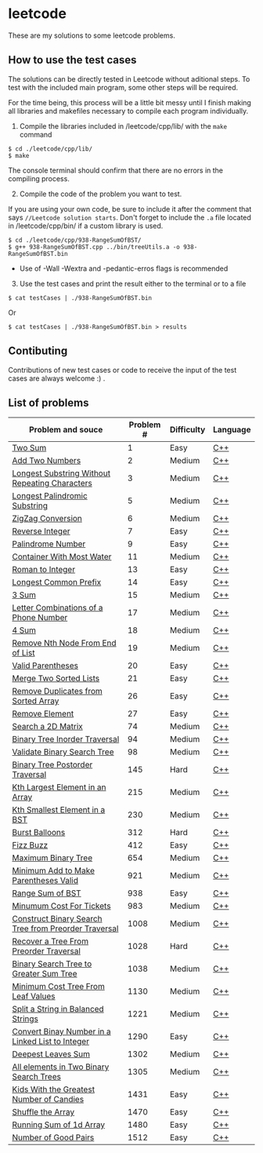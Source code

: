 # leetcode

These are my solutions to some leetcode problems.

## How to use the test cases

The solutions can be directly tested in Leetcode without aditional steps. To test with the included main program, some other steps will be required.

For the time being, this process will be a little bit messy until I finish making all libraries and makefiles necessary to compile each program individually.

1. Compile the libraries included in /leetcode/cpp/lib/ with the `make` command

```
$ cd ./leetcode/cpp/lib/
$ make
```

The console terminal should confirm that there are no errors in the compiling process.

2. Compile the code of the problem you want to test.

If you are using your own code, be sure to include it after the comment that says `//Leetcode solution starts`.
Don't forget to include the `.a` file located in /leetcode/cpp/bin/ if a custom library is used.

```
$ cd ./leetcode/cpp/938-RangeSumOfBST/
$ g++ 938-RangeSumOfBST.cpp ../bin/treeUtils.a -o 938-RangeSumOfBST.bin
```

-   Use of -Wall -Wextra and -pedantic-erros flags is recommended

3. Use the test cases and print the result either to the terminal or to a file

```
$ cat testCases | ./938-RangeSumOfBST.bin
```

Or

```
$ cat testCases | ./938-RangeSumOfBST.bin > results
```

## Contibuting

Contributions of new test cases or code to receive the input of the test cases are always welcome :) .

## List of problems

| Problem and souce                                                                                                                           | Problem # | Difficulty | Language                                                                                                          |
| ------------------------------------------------------------------------------------------------------------------------------------------- | --------- | ---------- | ----------------------------------------------------------------------------------------------------------------- |
| [Two Sum](https://leetcode.com/problems/two-sum/)                                                                                           | 1         | Easy       | [C++](leetcode/cpp/1-TwoSum/1-TwoSum.cpp)                                                                         |
| [Add Two Numbers](https://leetcode.com/problems/add-two-numbers/)                                                                           | 2         | Medium     | [C++](leetcode/cpp/2-AddTwoNumbers/2-AddTwoNumbers.cpp)                                                           |
| [Longest Substring Without Repeating Characters](https://leetcode.com/problems/longest-substring-without-repeating-characters/)             | 3         | Medium     | [C++](leetcode/cpp/3-LongestSubstringWithoutRepeatingCharacters/3-LongestSubstringWithoutRepeatingCharacters.cpp) |
| [Longest Palindromic Substring](https://leetcode.com/problems/longest-palindromic-substring/)                                               | 5         | Medium     | [C++](leetcode/cpp/5-LongestPalindromicSubstring/5-LongestPalindromicSubstring.cpp)                               |
| [ZigZag Conversion](https://leetcode.com/problems/zigzag-conversion/)                                                                       | 6         | Medium     | [C++](leetcode/cpp/6-ZigZagConversion/6-ZigZagConversion.cpp)                                                     |
| [Reverse Integer](https://leetcode.com/problems/reverse-integer/)                                                                           | 7         | Easy       | [C++](leetcode/cpp/7-ReverseInteger/7-ReverseInteger.cpp)                                                         |
| [Palindrome Number](https://leetcode.com/problems/palindrome-number/)                                                                       | 9         | Easy       | [C++](leetcode/cpp/9-PalindromeNumber/9-PalindromeNumber.cpp)                                                     |
| [Container With Most Water](https://leetcode.com/problems/container-with-most-water/)                                                       | 11        | Medium     | [C++](leetcode/cpp/11-ContainerWithMostWater/11-ContainerWithMostWater.cpp)                                       |
| [Roman to Integer](https://leetcode.com/problems/roman-to-integer/)                                                                         | 13        | Easy       | [C++](leetcode/cpp/13-RomanToInteger/13-RomanToInteger.cpp)                                                       |
| [Longest Common Prefix](https://leetcode.com/problems/longest-common-prefix/)                                                               | 14        | Easy       | [C++](leetcode/cpp/14-LongestCommonPrefix/14-LongestCommonPrefix.cpp)                                             |
| [3 Sum](https://leetcode.com/problems/3sum/)                                                                                                | 15        | Medium     | [C++](leetcode/cpp/15-3Sum/15-3Sum.cpp)                                                                           |
| [Letter Combinations of a Phone Number](https://leetcode.com/problems/letter-combinations-of-a-phone-number/)                               | 17        | Medium     | [C++](leetcode/cpp/17-LetterCombinationsOfAPhoneNumber/17-LetterCombinationsOfAPhoneNumber.cpp)                   |
| [4 Sum](https://leetcode.com/problems/4sum/)                                                                                                | 18        | Medium     | [C++](leetcode/cpp/18-4Sum/18-4Sum.cpp)                                                                           |
| [Remove Nth Node From End of List](https://leetcode.com/problems/remove-nth-node-from-end-of-list/)                                         | 19        | Medium     | [C++](leetcode/cpp/19-RemoveNthNodeFromEndOfList/19-RemoveNthNodeFromEndOfList.cpp)                               |
| [Valid Parentheses](https://leetcode.com/problems/valid-parentheses/)                                                                       | 20        | Easy       | [C++](leetcode/cpp/20-ValidParentheses/20-ValidParentheses.cpp)                                                   |
| [Merge Two Sorted Lists](https://leetcode.com/problems/merge-two-sorted-lists/)                                                             | 21        | Easy       | [C++](leetcode/cpp/21-MergeTwoSortedLists/21-MergeTwoSortedLists.cpp)                                             |
| [Remove Duplicates from Sorted Array](https://leetcode.com/problems/remove-duplicates-from-sorted-array/)                                   | 26        | Easy       | [C++](leetcode/cpp/26-RemoveDuplicatesFromSortedArray/26-RemoveDuplicatesFromSortedArray.cpp)                     |
| [Remove Element](https://leetcode.com/problems/remove-element/)                                                                             | 27        | Easy       | [C++](leetcode/cpp/27-RemoveElement/27-RemoveElement.cpp)                                                         |
| [Search a 2D Matrix](https://leetcode.com/problems/search-a-2d-matrix/)                                                                     | 74        | Medium     | [C++](leetcode/cpp/74-SearchA2DMatrix/74-SearchA2DMatrix.cpp)                                                     |
| [Binary Tree Inorder Traversal](https://leetcode.com/problems/binary-tree-inorder-traversal/)                                               | 94        | Medium     | [C++](leetcode/cpp/p94/p94.cpp)                                                                                   |
| [Validate Binary Search Tree](https://leetcode.com/problems/validate-binary-search-tree/)                                                   | 98        | Medium     | [C++](leetcode/cpp/98-ValidateBinarySearchTree/98-ValidateBinarySearchTree.cpp)                                   |
| [Binary Tree Postorder Traversal](https://leetcode.com/problems/binary-tree-postorder-traversal/)                                           | 145       | Hard       | [C++](leetcode/cpp/p145/p145.cpp)                                                                                 |
| [Kth Largest Element in an Array](https://leetcode.com/problems/kth-largest-element-in-an-array/)                                           | 215       | Medium     | [C++](leetcode/cpp/215-KthLargestElementInAnArray/215-KthLargestElementInAnArray.cpp)                             |
| [Kth Smallest Element in a BST](https://leetcode.com/problems/kth-smallest-element-in-a-bst/)                                               | 230       | Medium     | [C++](leetcode/cpp/p230/p230.cpp)                                                                                 |
| [Burst Balloons](https://leetcode.com/problems/burst-balloons/)                                                                             | 312       | Hard       | [C++](leetcode/cpp/312-BurstBalloons/312-BurstBalloons.cpp)                                                       |
| [Fizz Buzz](https://leetcode.com/problems/fizz-buzz/)                                                                                       | 412       | Easy       | [C++](leetcode/cpp/p412/p412.cpp)                                                                                 |
| [Maximum Binary Tree](https://leetcode.com/problems/maximum-binary-tree/)                                                                   | 654       | Medium     | [C++](leetcode/cpp/654-MaximumBinaryTree/654-MaximumBinaryTree.cpp)                                               |
| [Minimum Add to Make Parentheses Valid](https://leetcode.com/problems/minimum-add-to-make-parentheses-valid/)                               | 921       | Medium     | [C++](leetcode/cpp/p921/p921.cpp)                                                                                 |
| [Range Sum of BST](https://leetcode.com/problems/range-sum-of-bst/)                                                                         | 938       | Easy       | [C++](leetcode/cpp/938-RangeSumOfBST/938-RangeSumOfBST.cpp)                                                       |
| [Minumum Cost For Tickets](https://leetcode.com/problems/minimum-cost-for-tickets/)                                                         | 983       | Medium     | [C++](leetcode/cpp/983-MinimumCostForTickets/983-MinimumCostForTickets.cpp)                                       |
| [Construct Binary Search Tree from Preorder Traversal](https://leetcode.com/problems/construct-binary-search-tree-from-preorder-traversal/) | 1008      | Medium     | [C++](leetcode/cpp/p1008/p1008.cpp)                                                                               |
| [Recover a Tree From Preorder Traversal](https://leetcode.com/problems/recover-a-tree-from-preorder-traversal/)                             | 1028      | Hard       | [C++](leetcode/cpp/1028-RecoverATreeFromPreorderTraversal/1028-RecoverATreeFromPreorderTraversal.cpp)             |
| [Binary Search Tree to Greater Sum Tree](https://leetcode.com/problems/binary-search-tree-to-greater-sum-tree/)                             | 1038      | Medium     | [C++](leetcode/cpp/1038-BinarySearchTreeToGreaterSumTree/1038-BinarySearchTreeToGreaterSumTree.cpp)               |
| [Minimum Cost Tree From Leaf Values](https://leetcode.com/problems/minimum-cost-tree-from-leaf-values/)                                     | 1130      | Medium     | [C++](leetcode/cpp/1130-MinimumCostTreeFromLeafValues/1130-MinimumCostTreeFromLeafValues.cpp)                     |
| [Split a String in Balanced Strings](https://leetcode.com/problems/split-a-string-in-balanced-strings/)                                     | 1221      | Medium     | [C++](leetcode/cpp/1221-SplitAStringInBalancedStrings/1221-SplitAStringInBalancedStrings.cpp)                     |
| [Convert Binay Number in a Linked List to Integer](https://leetcode.com/problems/convert-binary-number-in-a-linked-list-to-integer/)        | 1290      | Easy       | [C++](leetcode/cpp/p1290/p1290.cpp)                                                                               |
| [Deepest Leaves Sum](https://leetcode.com/problems/deepest-leaves-sum/)                                                                     | 1302      | Medium     | [C++](leetcode/cpp/1302-DeepestLeavesSum/1302-DeepestLeavesSum.cpp)                                               |
| [All elements in Two Binary Search Trees](https://leetcode.com/problems/all-elements-in-two-binary-search-trees/)                           | 1305      | Medium     | [C++](leetcode/cpp/p1305/p1305.cpp)                                                                               |
| [Kids With the Greatest Number of Candies](https://leetcode.com/problems/kids-with-the-greatest-number-of-candies/)                         | 1431      | Easy       | [C++](leetcode/cpp/p1431/p1431.cpp)                                                                               |
| [Shuffle the Array](https://leetcode.com/problems/shuffle-the-array/)                                                                       | 1470      | Easy       | [C++](leetcode/cpp/p1470/p1470.cpp)                                                                               |
| [Running Sum of 1d Array](https://leetcode.com/problems/running-sum-of-1d-array/)                                                           | 1480      | Easy       | [C++](leetcode/cpp/p1480/p1480.cpp)                                                                               |
| [Number of Good Pairs](https://leetcode.com/problems/number-of-good-pairs/)                                                                 | 1512      | Easy       | [C++](leetcode/cpp/1512-NumberOfGoodPairs/1512-NumberOfGoodPairs.cpp)                                             |
